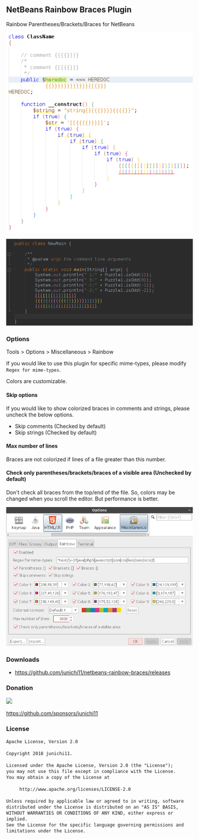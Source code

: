 ## NetBeans Rainbow Braces Plugin

Rainbow Parentheses/Brackets/Braces for NetBeans

![netbeans-rainbow-braces-default1](./images/netbeans-rainbow-braces.png)

![netbeans-rainbow-braces-default3](./images/netbeans-rainbow-braces-with-default3.png)

### Options

Tools > Options > Miscellaneous > Rainbow

If you would like to use this plugin for specific mime-types, please modify `Regex for mime-types`.

Colors are customizable.

#### Skip options

If you would like to show colorized braces in comments and strings, please uncheck the below options.

- Skip comments (Checked by default)
- Skip strings (Checked by default)

#### Max number of lines

Braces are not colorized if lines of a file greater than this number.


#### Check only parentheses/brackets/braces of a visible area (Unchecked by default)

Don't check all braces from the top/end of the file. So, colors may be changed when you scroll the editor. But performance is better.

![netbeans-rainbow-braces-options](./images/netbeans-rainbow-braces-options.png)

### Downloads

- https://github.com/junichi11/netbeans-rainbow-braces/releases

### Donation

<a href="https://www.patreon.com/junichi11"><img src="https://c5.patreon.com/external/logo/become_a_patron_button@2x.png" height="50"></a>

https://github.com/sponsors/junichi11

### License

```
Apache License, Version 2.0

Copyright 2018 junichi11.

Licensed under the Apache License, Version 2.0 (the "License");
you may not use this file except in compliance with the License.
You may obtain a copy of the License at

     http://www.apache.org/licenses/LICENSE-2.0

Unless required by applicable law or agreed to in writing, software
distributed under the License is distributed on an "AS IS" BASIS,
WITHOUT WARRANTIES OR CONDITIONS OF ANY KIND, either express or implied.
See the License for the specific language governing permissions and
limitations under the License.
```
